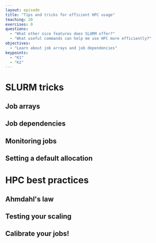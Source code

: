 ```yaml
---
layout: episode
title: "Tips and tricks for efficient HPC usage"
teaching: 20
exercises: 0
questions:
  - "What other nice features does SLURM offer?"
  - "What useful commands can help me use HPC more efficiently?"
objectives:
  - "Learn about job arrays and job dependencies"
keypoints:
  - "K1"
  - "K2"
---
```


# SLURM tricks

## Job arrays

## Job dependencies

## Monitoring jobs

## Setting a default allocation

# HPC best practices

## Ahmdahl's law

## Testing your scaling

## Calibrate your jobs!


